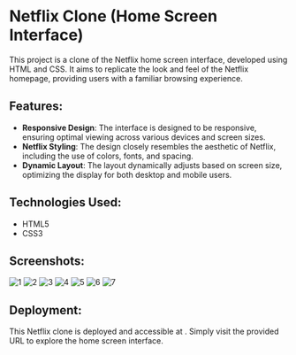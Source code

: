 # Netflix Clone (Home Screen Interface)

This project is a clone of the Netflix home screen interface, developed using HTML and CSS. It aims to replicate the look and feel of the Netflix homepage, providing users with a familiar browsing experience.

## Features:

- **Responsive Design**: The interface is designed to be responsive, ensuring optimal viewing across various devices and screen sizes.
- **Netflix Styling**: The design closely resembles the aesthetic of Netflix, including the use of colors, fonts, and spacing.
- **Dynamic Layout**: The layout dynamically adjusts based on screen size, optimizing the display for both desktop and mobile users.

## Technologies Used:

- HTML5
- CSS3

## Screenshots:
![1](https://github.com/Preritmujoo/Netflix-Clone/assets/95234935/0c4e6f39-0ea2-4345-a52e-8edefcfa354c)
![2](https://github.com/Preritmujoo/Netflix-Clone/assets/95234935/f2485952-1dba-49dc-9d5a-c6d1d47ecfe9)
![3](https://github.com/Preritmujoo/Netflix-Clone/assets/95234935/2e7fdcef-56bb-44db-be2a-409e6e63d642)
![4](https://github.com/Preritmujoo/Netflix-Clone/assets/95234935/3d4399ee-9b2e-47aa-830c-82cd5be1ab01)
![5](https://github.com/Preritmujoo/Netflix-Clone/assets/95234935/967b0531-0089-44da-9764-af97030a195f)
![6](https://github.com/Preritmujoo/Netflix-Clone/assets/95234935/4ba8fb83-967a-43dd-9280-4126c6283fdb)
![7](https://github.com/Preritmujoo/Netflix-Clone/assets/95234935/bfa4136e-7cc4-404a-b82e-d130982bbc9c)

## Deployment:
This Netflix clone is deployed and accessible at . Simply visit the provided URL to explore the home screen interface.


